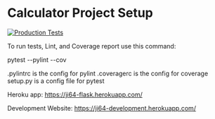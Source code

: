# Calculator Project Setup
[![Production Tests](https://github.com/ji64/is218-flask-webapp/actions/workflows/production.yml/badge.svg)](https://github.com/ji64/is218-flask-webapp/actions/workflows/production.yml)

To run tests, Lint, and Coverage report use this command:

pytest  --pylint --cov

.pylintrc is the config for pylint
.coveragerc is the config for coverage
setup.py is a config file for pytest

Heroku app: https://ji64-flask.herokuapp.com/

Development Website: https://ji64-development.herokuapp.com/

